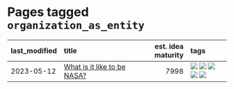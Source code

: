 # Pages tagged `organization_as_entity`

|last_modified|title|est. idea maturity|tags
|:---|:---|---:|:---|
|2023-05-12|[What is it like to be NASA?](../what_is_it_like_to_be_nasa.md)|7998|[![](https://img.shields.io/badge/tag-disunity_of_identity-b5656)](../tags/disunity_of_identity.md) [![](https://img.shields.io/badge/tag-organization_as_entity-28da35)](../tags/organization_as_entity.md) [![](https://img.shields.io/badge/tag-philosophy-4d5a4)](../tags/philosophy.md) [![](https://img.shields.io/badge/tag-society_of_mind-ea4c14)](../tags/society_of_mind.md) [![](https://img.shields.io/badge/tag-theory_of_mind-81aec0)](../tags/theory_of_mind.md)|